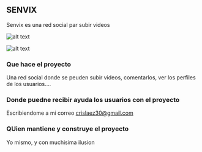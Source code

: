 
## SENVIX

Senvix es una red social par subir videos

![alt text](https://github.com/crislaez/Fornt_End_Senvix/src/img/foto_proyecto.PNG)

![alt text](https://github.com/crislaez/Fornt_End_Senvix/src/img/foto_proyecto_2.PNG)

### Que hace el proyecto

Una red social donde se peuden subir videos, comentarlos, ver los perfiles de los usuarios....
 
### Donde puedne recibir ayuda los usuarios con el proyecto
 
Escribiendome a mi correo crislaez30@gmail.com

### QUien mantiene y construye el proyecto

Yo mismo, y con muchisima ilusion